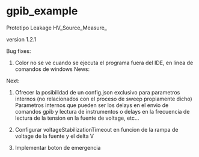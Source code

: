 # gpib_example
Prototipo Leakage HV_Source_Measure_

version 1.2.1

Bug fixes:

1. Color no se ve cuando se ejecuta el programa fuera del IDE, en linea de comandos de windows
News:

Next:

1. Ofrecer la posibilidad de un config.json exclusivo para parametros internos (no relacionados con el proceso de sweep propiamente dicho)
Parametros internos que pueden ser los delays en el envio de comandos gpib y lectura de instrumentos o delays en la 
frecuencia de lectura de la tension en la fuente de voltage, etc...

2. Configurar voltageStabilizationTimeout en funcion de la rampa de voltage de la fuente y el delta V

3. Implementar boton de emergencia
